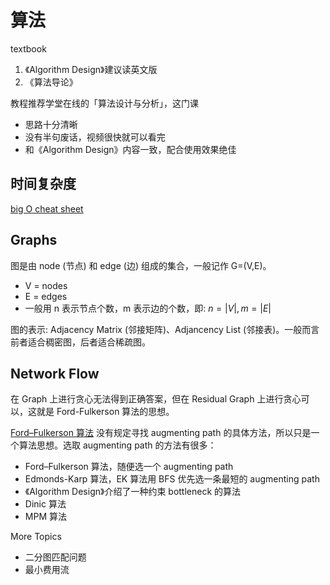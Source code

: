 # 算法

textbook
1. 《Algorithm Design》建议读英文版
2. 《算法导论》

教程推荐学堂在线的「算法设计与分析」，这门课
- 思路十分清晰
- 没有半句废话，视频很快就可以看完
- 和《Algorithm Design》内容一致，配合使用效果绝佳

## 时间复杂度
[big O cheat sheet](https://www.bigocheatsheet.com/)

## Graphs

图是由 node (节点) 和 edge (边) 组成的集合，一般记作 G=(V,E)。
- V = nodes
- E = edges
- 一般用 n 表示节点个数，m 表示边的个数，即: $n=|V|, m=|E|$

图的表示: Adjacency Matrix (邻接矩阵)、Adjancency List (邻接表)。一般而言前者适合稠密图，后者适合稀疏图。

## Network Flow
在 Graph 上进行贪心无法得到正确答案，但在 Residual Graph 上进行贪心可以，这就是 Ford-Fulkerson 算法的思想。

[Ford–Fulkerson 算法](https://en.wikipedia.org/wiki/Ford%E2%80%93Fulkerson_algorithm) 没有规定寻找 augmenting path 的具体方法，所以只是一个算法思想。选取 augmenting path 的方法有很多：
- Ford–Fulkerson 算法，随便选一个 augmenting path
- Edmonds-Karp 算法，EK 算法用 BFS 优先选一条最短的 augmenting path
- 《Algorithm Design》介绍了一种约束 bottleneck 的算法
- Dinic 算法
- MPM 算法

More Topics
- 二分图匹配问题
- 最小费用流
